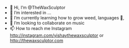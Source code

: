 - 👋 Hi, I’m @TheWaxSculptor
- 👀 I’m interested in ...
- 🌱 I’m currently learning how to grow weed, languages 👀,
- 💞️ I’m looking to collaborate on music
- 📫 How to reach me Instagram http://instagram.com/yishaythewaxsculptor or http://thewaxsculptor.com
<!---
TheWaxSculptor/TheWaxSculptor is a ✨ special ✨ repository because its `README.md` (this file) appears on your GitHub profile.
You can click the Preview link to take a look at your changes.
--->

